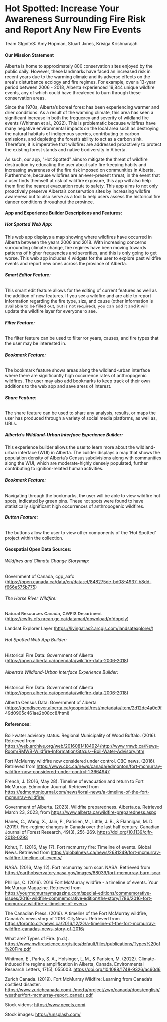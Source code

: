 # Hot Spotted: Increase Your Awareness Surrounding Fire Risk and Report Any New Fire Events

Team GIgniteS: Amy Hopman, Stuart Jones, Krisiga Krishnarajah

#### Our Mission Statement
Alberta is home to approximately 800 conservation sites enjoyed by the public daily. However, these landmarks have faced an increased risk in recent years due to the warming climate and its adverse effects on the area's disturbance ecology and fire regimes. For example, over a 13-year period between 2006 - 2018, Alberta experienced 19,844 unique wildfire events, any of which could have threatened to burn through these conservation areas.  

Since the 1970s, Alberta’s boreal forest has been experiencing warmer and drier conditions. As a result of the warming climate, this area has seen a significant increase in both the frequency and severity of wildland fire events (Whitman et al., 2022). This is problematic because wildfires have many negative environmental impacts on the local area such as destroying the natural habitats of indigenous species, contributing to carbon emissions, and depleting the forest’s ability to act as a carbon sink. Therefore, it is imperative that wildfires are addressed proactively to protect the existing forest stands and native biodiversity in Alberta.

As such, our app, "Hot Spotted" aims to mitigate the threat of wildfire destruction by educating the user about safe fire-keeping habits and increasing awareness of the fire risk imposed on communities in Alberta. Furthermore, because wildfires are an ever-present threat, in the event that a user finds themself at risk of wildfire exposure, this app will also help them find the nearest evacuation route to safety. This app aims to not only proactively preserve Alberta’s conservation sites by increasing wildfire awareness but to also serve as a tool to help users assess the historical fire danger conditions throughout the province.

#### App and Experience Builder Descriptions and Features:

##### Hot Spotted Web App:

This web app displays a map showing where wildfires have occurred in Alberta between the years 2006 and 2018. With increasing concerns surrounding climate change, fire regimes have been moving towards patterns of higher frequencies and severities, and this is only going to get worse. This web app includes 4 widgets for the user to explore past wildfire events and report new ones across the province of Alberta.

###### ***Smart Editor Feature:*** 

This smart edit feature allows for the editing of current features as well as the addition of new features. If you see a wildfire and are able to report information regarding the fire type, size, and cause (other information is available to be filled out, but is not required), you can add it and it will update the wildfire layer for everyone to see.

###### ***Filter Feature:***
The filter feature can be used to filter for years, causes, and fire types that the user may be interested in.

###### ***Bookmark Feature:***
The bookmark feature shows areas along the wildland-urban interface where there are significantly high occurrence rates of anthropogenic wildfires. The user may also add bookmarks to keep track of their own additions to the web app and save areas of interest.

###### ***Share Feature:***
The share feature can be used to share any analysis, results, or maps the user has produced through a variety of social media platforms, as well as, URLs.

##### Alberta’s Wildland-Urban Interface Experience Builder:

This experience builder allows the user to learn more about the wildland-urban interface (WUI) in Alberta. The builder displays a map that shows the population density of Alberta’s Census subdivisions along with communities along the WUI, which are moderate-highly densely populated, further contributing to ignition-related human activities.

###### ***Bookmark Feature:***
Navigating through the bookmarks, the user will be able to view wildfire hot spots, indicated by green pins. These hot spots were found to have statistically significant high occurrences of anthropogenic wildfires. 

###### ***Button Feature:***
The buttons allow the user to view other components of the ‘Hot Spotted’ project within the collection.

#### Geospatial Open Data Sources:

###### Wildfires and Climate Change Storymap: 
Government of Canada, cgp_aafc 
(https://open.canada.ca/data/en/dataset/848275de-bd08-4937-b8dd-f666e575b775) 

###### The Horse River Wildfire: 
Natural Resources Canada, CWFIS Department (https://cwfis.cfs.nrcan.gc.ca/datamart/download/nfdbpoly)

Landsat Explorer Layer
(https://livingatlas2.arcgis.com/landsatexplorer/)

###### Hot Spotted Web App Builder: 
Historical Fire Data: Government of Alberta (https://open.alberta.ca/opendata/wildfire-data-2006-2018) 

###### Alberta’s Wildland-Urban Interface Experience Builder: 
Historical Fire Data: Government of Alberta (https://open.alberta.ca/opendata/wildfire-data-2006-2018) 

Alberta Census Data: Government of Alberta
(https://geodiscover.alberta.ca/geoportal/rest/metadata/item/2d12dc4a0c9f49d0905c461ae2b08cc8/html)


#### References:

Boil-water advisory status. Regional Municipality of Wood Buffalo. (2016). Retrieved from https://web.archive.org/web/20160814184924/http://www.rmwb.ca/News-Room/RMWB-Wildfire-Information/Status--Boil-Water-Advisory.htm

Fort McMurray wildfire now considered under control. CBC news. (2016). Retrieved from https://www.cbc.ca/news/canada/edmonton/fort-mcmurray-wildfire-now-considered-under-control-1.3664947 

French, J. (2016, May 28). Timeline of evacuation and return to Fort McMurray. Edmonton Journal. Retrieved from https://edmontonjournal.com/news/local-news/a-timeline-of-the-fort-mcmurray-wildfire/ 

Government of Alberta. (2023). Wildfire preparedness. Alberta.ca. Retrieved March 23, 2023, from https://www.alberta.ca/wildfire-preparedness.aspx 

Hanes, C., Wang, X., Jain, P., Parisien, M., Little, J. B., & Flannigan, M. D. (2019). Fire-regime changes in Canada over the last half century. Canadian Journal of Forest Research, 49(3), 256–269. https://doi.org/10.1139/cjfr-2018-0293

Kohut, T. (2016, May 17). Fort mcmurray fire: Timeline of events. Global News. Retrieved from https://globalnews.ca/news/2681249/fort-mcmurray-wildfire-timeline-of-events/

NASA. (2016, May 12). Fort mcmurray burn scar. NASA. Retrieved from https://earthobservatory.nasa.gov/images/88039/fort-mcmurray-burn-scar 

Phillips, C. (2016). 2016 Fort McMurray wildfire - a timeline of events. Your McMurray Magazine. Retrieved from https://yourmcmurraymagazine.com/special-editions/commemorative-issues/2016-wildfire-commemorative-edition/the-story/1786/2016-fort-mcmurray-wildfire-a-timeline-of-events 

The Canadian Press. (2016). A timeline of the Fort McMurray wildfire, Canada's news story of 2016. CityNews. Retrieved from https://toronto.citynews.ca/2016/12/20/a-timeline-of-the-fort-mcmurray-wildfire-canadas-news-story-of-2016/ 

What are? Types of Fire. (n.d.). https://www.nwfirescience.org/sites/default/files/publications/Types%20of%20Fire.pdf

Whitman, E., Parks, S. A., Holsinger, L. M., & Parisien, M. (2022). Climate-induced fire regime amplification in Alberta, Canada. Environmental Research Letters, 17(5), 055003. https://doi.org/10.1088/1748-9326/ac60d6

Zurich Canada. (2019). Fort McMurray Wildfire: Learning from Canada’s costliest disaster. https://www.zurichcanada.com/-/media/project/zwp/canada/docs/english/weather/fort-mcmurray-report_canada.pdf

Stock videos:  https://www.pexels.com/ 

Stock images:  https://unsplash.com/
